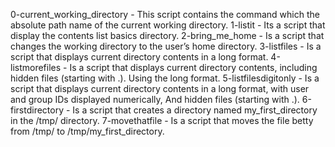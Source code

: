0-current_working_directory - This script contains the command which the absolute path name of the current working directory.
1-listit - Its a script that display the contents list basics directory.
2-bring_me_home - Is a script that changes the working directory to the user’s home directory.
3-listfiles - Is a script that displays current directory contents in a long format.
4-listmorefiles - Is a script that displays current directory contents, including hidden files (starting with .). Using the long format.
5-listfilesdigitonly - Is a script that displays current directory contents in a long format, with user and group IDs displayed numerically, And hidden files (starting with .).
6-firstdirectory - Is a script that creates a directory named my_first_directory in the /tmp/ directory.
7-movethatfile - Is a script that moves the file betty from /tmp/ to /tmp/my_first_directory.